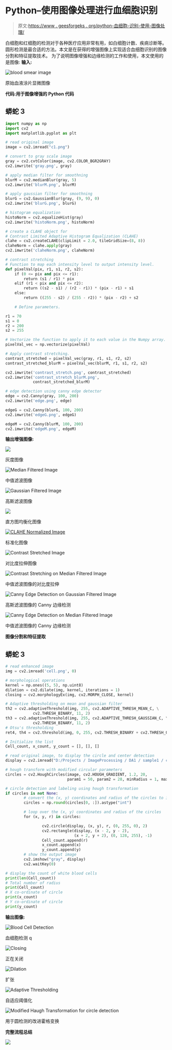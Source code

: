 # Python–使用图像处理进行血细胞识别

> 原文:[https://www . geesforgeks . org/python-血细胞-识别-使用-图像处理/](https://www.geeksforgeeks.org/python-blood-cell-identification-using-image-processing/)

白细胞和红细胞的检测对于各种医疗应用非常有用，如白细胞计数、疾病诊断等。圆形检测是最合适的方法。本文是在获得的增强图像上实现适合血细胞识别的图像分割和特征提取技术。
为了说明图像增强和边缘检测的工作和使用，本文使用的是图像:
**输入:**

![blood smear image](img/7ca71b7e2bb49f899060b0da589b4a23.png)

原始血液涂片显微图像

**代码:用于图像增强的 Python 代码**

## 蟒蛇 3

```py
import numpy as np
import cv2
import matplotlib.pyplot as plt

# read original image
image = cv2.imread("c1.png")

# convert to gray scale image
gray = cv2.cvtColor(image, cv2.COLOR_BGR2GRAY)
cv2.imwrite('gray.png', gray)

# apply median filter for smoothning
blurM = cv2.medianBlur(gray, 5)
cv2.imwrite('blurM.png', blurM)

# apply gaussian filter for smoothning
blurG = cv2.GaussianBlur(gray, (9, 9), 0)
cv2.imwrite('blurG.png', blurG)

# histogram equalization
histoNorm = cv2.equalizeHist(gray)
cv2.imwrite('histoNorm.png', histoNorm)

# create a CLAHE object for
# Contrast Limited Adaptive Histogram Equalization (CLAHE)
clahe = cv2.createCLAHE(clipLimit = 2.0, tileGridSize=(8, 8))
claheNorm = clahe.apply(gray)
cv2.imwrite('claheNorm.png', claheNorm)

# contrast stretching
# Function to map each intensity level to output intensity level.
def pixelVal(pix, r1, s1, r2, s2):
    if (0 <= pix and pix <= r1):
        return (s1 / r1) * pix
    elif (r1 < pix and pix <= r2):
        return ((s2 - s1) / (r2 - r1)) * (pix - r1) + s1
    else:
        return ((255 - s2) / (255 - r2)) * (pix - r2) + s2

    # Define parameters.

r1 = 70
s1 = 0
r2 = 200
s2 = 255

# Vectorize the function to apply it to each value in the Numpy array.
pixelVal_vec = np.vectorize(pixelVal)

# Apply contrast stretching.
contrast_stretched = pixelVal_vec(gray, r1, s1, r2, s2)
contrast_stretched_blurM = pixelVal_vec(blurM, r1, s1, r2, s2)

cv2.imwrite('contrast_stretch.png', contrast_stretched)
cv2.imwrite('contrast_stretch_blurM.png',
            contrast_stretched_blurM)

# edge detection using canny edge detector
edge = cv2.Canny(gray, 100, 200)
cv2.imwrite('edge.png', edge)

edgeG = cv2.Canny(blurG, 100, 200)
cv2.imwrite('edgeG.png', edgeG)

edgeM = cv2.Canny(blurM, 100, 200)
cv2.imwrite('edgeM.png', edgeM)
```

**输出增强图像:**

![](img/5c6dc5b410b50cf71c654fbc31121d11.png)

灰度图像

![Median Filtered Image](img/bcd6f044794ad7c37d589152160fa53b.png)

中值滤波图像

![Gaussian Filtered Image](img/cddfd3474f2dbcd95821e272e75510bd.png)

高斯滤波图像

[![](img/02f9c72e02b2a692825e6c411741eb0f.png)](https://media.geeksforgeeks.org/wp-content/uploads/20200409113839/histoNorm.png)

直方图均衡化图像

[![CLAHE Normalized Image](img/de9f49f4c35e5ddaab14d491b952e49e.png)](https://media.geeksforgeeks.org/wp-content/uploads/20200409113823/claheNorm.png)

标准化图像

![Contrast Stretched Image](img/af7655beeeb2c4e1cd94681fa4fd3313.png)

对比度拉伸图像

![Contrast Stretching on Median Filtered Image ](img/03c59d98c8e67853398e37f41915bea9.png)

中值滤波图像的对比度拉伸

![Canny Edge Detection on Gaussian Filtered Image](img/d5d28c407032f9a4269995ad919e4c9a.png)

高斯滤波图像的 Canny 边缘检测

![Canny Edge Detection on Median Filtered Image](img/f766ddf019edb9abc1de38b9686c76e4.png)

中值滤波图像的 Canny 边缘检测

**图像分割和特征提取**

## 蟒蛇 3

```py
# read enhanced image
img = cv2.imread('cell.png', 0)

# morphological operations
kernel = np.ones((5, 5), np.uint8)
dilation = cv2.dilate(img, kernel, iterations = 1)
closing = cv2.morphologyEx(img, cv2.MORPH_CLOSE, kernel)

# Adaptive thresholding on mean and gaussian filter
th2 = cv2.adaptiveThreshold(img, 255, cv2.ADAPTIVE_THRESH_MEAN_C, \
            cv2.THRESH_BINARY, 11, 2)
th3 = cv2.adaptiveThreshold(img, 255, cv2.ADAPTIVE_THRESH_GAUSSIAN_C, \
            cv2.THRESH_BINARY, 11, 2)
# Otsu's thresholding
ret4, th4 = cv2.threshold(img, 0, 255, cv2.THRESH_BINARY + cv2.THRESH_OTSU)

# Initialize the list
Cell_count, x_count, y_count = [], [], []

# read original image, to display the circle and center detection 
display = cv2.imread("D:/Projects / ImageProcessing / DA1 / sample1 / cellOrig.png")

# hough transform with modified circular parameters
circles = cv2.HoughCircles(image, cv2.HOUGH_GRADIENT, 1.2, 20,
                           param1 = 50, param2 = 28, minRadius = 1, maxRadius = 20)

# circle detection and labeling using hough transformation
if circles is not None:
        # convert the (x, y) coordinates and radius of the circles to integers
        circles = np.round(circles[0, :]).astype("int")

        # loop over the (x, y) coordinates and radius of the circles
        for (x, y, r) in circles:

                cv2.circle(display, (x, y), r, (0, 255, 0), 2)
                cv2.rectangle(display, (x - 2, y - 2),
                              (x + 2, y + 2), (0, 128, 255), -1)
                Cell_count.append(r)
                x_count.append(x)
                y_count.append(y)
        # show the output image
        cv2.imshow("gray", display)
        cv2.waitKey(0)

# display the count of white blood cells
print(len(Cell_count))
# Total number of radius
print(Cell_count)
# X co-ordinate of circle
print(x_count)    
# Y co-ordinate of circle
print(y_count)    
```

**输出图像:**

![Blood Cell Detection](img/a6b43ff25c562ea71303792979759b4a.png)

血细胞检测 q

![Closing](img/4fb0a62d0bf45e117b1949bdec608703.png)

正在关闭

![Dilation](img/54e3321365500949b44f70c233d1e5dc.png)

扩张

![Adaptive Thresholding](img/a4b0ac6617ccac521f125f6f3260eb64.png)

自适应阈值化

![Modified Haugh Transformation for circle detection](img/6bcad48c6d19a2524a87765ce6c068c1.png)

用于圆检测的改进霍格变换

**完整流程总结**

![](img/494ad2a436fff5da38f6f73948626d19.png)